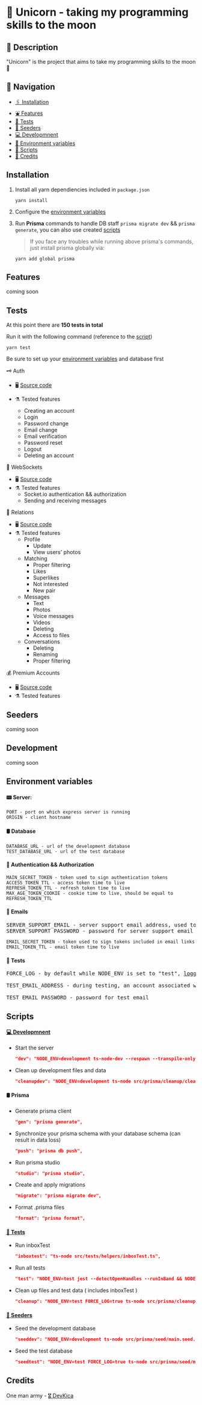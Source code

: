 # 🦄 Unicorn - taking my programming skills to the moon

## 📝 Description

"Unicorn" is the project that aims to take my programming skills to the moon 🚀

## 🧭 Navigation

- [🖇️ Installation](#installation)
- [⛲ Features](#features)
- [🧪 Tests](#tests)
- [🌾 Seeders](#seeders)
- [💻 Developmnent](#development)
- [🍃 Environment variables](#environment-variables)
- [📜 Scripts](#scripts)
- [🤠 Credits](#credits)

## Installation

1. Install all yarn dependiencies included in `package.json`

   ```yarn
   yarn install
   ```

2. Configure the [environment variables](#environment-variables)

3. Run **Prisma** commands to handle DB staff `prisma migrate dev` && `prisma generate`, you can also use created [scripts](#scripts)

   > If you face any troubles while running above prisma's commands, just install prisma globally via:

   ```yarn
   yarn add global prisma
   ```

## Features

coming soon

## Tests

At this point there are **150 tests in total**

Run it with the following command (reference to the [script](#scripts))

```yarn
yarn test
```

Be sure to set up your [environment variables](#environment-variables) and database first

🗝️ Auth

- 🖥️ <a href="https://github.com/DevKica/unicorn/blob/main/server/src/tests/units/user.auth.test.ts">Source code</a>

- ⚗️ Tested features
  - Creating an account
  - Login
  - Password change
  - Email change
  - Email verification
  - Password reset
  - Logout
  - Deleting an account

🌋 WebSockets

- 🖥️ <a href="https://github.com/DevKica/unicorn/blob/main/server/src/tests/units/user.sockets.test.ts">Source code</a>
- ⚗️ Tested features
  - Socket.io authentication && authorization
  - Sending and receiving messages

🤼 Relations

- 🖥️ <a href="https://github.com/DevKica/unicorn/blob/main/server/src/tests/units/user.relations.test.ts">Source code</a>
- ⚗️ Tested features
  - Profile
    - Update
    - View users' photos
  - Matching
    - Proper filtering
    - Likes
    - Superlikes
    - Not interested
    - New pair
  - Messages
    - Text
    - Photos
    - Voice messages
    - Videos
    - Deleting
    - Access to files
  - Conversations
    - Deleting
    - Renaming
    - Proper filtering

💰 Premium Accounts

- 🖥️ <a href="https://github.com/DevKica/unicorn/blob/main/server/src/tests/units/user.premiumAccounts.test.ts">Source code</a>
- ⚗️ Tested features

## Seeders

coming soon

## Development

coming soon

## Environment variables

#### 📟 Server:

```
PORT - port on which express server is running
ORIGIN - client hostname
```

#### 🛢️ Database

```
DATABASE_URL - url of the development database
TEST_DATABASE_URL - url of the test database
```

#### 🔐 Authentication && Authorization

```
MAIN_SECRET_TOKEN - token used to sign authentication tokens
ACCESS_TOKEN_TTL - access token time to live
REFRESH_TOKEN_TTL - refresh token time to live
MAX_AGE_TOKEN_COOKIE - cookie time to live, should be equal to REFRESH_TOKEN_TTL
```

#### 📧 Emails

<pre>
SERVER_SUPPORT_EMAIL - server support email address, used to send account verification, password reset emails etc. Must be compatible with the <a href="https://github.com/DevKica/unicorn/blob/main/server/src/config/email.config.ts">transporter</a> and <a href="https://github.com/DevKica/unicorn/blob/main/server/src/tests/helpers/testInbox.ts">inbox test</a>.
SERVER_SUPPORT_PASSWORD - password for server support email
</pre>

```
EMAIL_SECRET_TOKEN - token used to sign tokens included in email links
EMAIL_TOKEN_TTL - email token time to live
```

#### 🧪 Tests

<pre>
FORCE_LOG - by default while NODE_ENV is set to "test", <a href="https://github.com/DevKica/unicorn/blob/886cdeedd9a1e457673c69b68ddc2544a5b58d4b/server/src/utils/logger.ts">logger</a> is disabled. You can change this (set value to "true"), if you want to see logs during testing

TEST_EMAIL_ADDRESS - during testing, an account associated with this email is created, so the verification email is sent to it. Later I can check if everything was successful through <a href="https://github.com/DevKica/unicorn/blob/main/server/src/tests/helpers/inboxTest.ts">inbox test</a>

TEST_EMAIL_PASSWORD - password for test email 
</pre>

## Scripts

#### [💻 Developmnent](#development)

- Start the server

  ```json
  "dev": "NODE_ENV=development ts-node-dev --respawn --transpile-only src/index.ts"
  ```

- Clean up development files and data

  ```json
  "cleanupdev": "NODE_ENV=development ts-node src/prisma/cleanup/cleanUpDev.ts",
  ```

#### 🛢️ Prisma

- Generate prisma client

  ```json
  "gen": "prisma generate",
  ```

- Synchronize your prisma schema with your database schema (can result in data loss)
  ```json
  "push": "prisma db push",
  ```
- Run prisma studio

  ```json
  "studio": "prisma studio",
  ```

- Create and apply migrations
  ```json
  "migrate": "prisma migrate dev",
  ```
- Format .prisma files
  ```json
  "format": "prisma format",
  ```

#### [🧪 Tests](#tests)

- Run inboxTest

  ```json
  "inboxtest": "ts-node src/tests/helpers/inboxTest.ts",
  ```

- Run all tests

  ```json
  "test": "NODE_ENV=test jest --detectOpenHandles --runInBand && NODE_ENV=test FORCE_LOG=true ts-node src/prisma/cleanup/cleanUpAfterTests.ts",
  ```

- Clean up files and test data ( includes inboxTest )
  ```json
  "cleanup": "NODE_ENV=test FORCE_LOG=true ts-node src/prisma/cleanup/cleanUpAfterTests.ts",
  ```

#### [🌾 Seeders](#seeders)

- Seed the development database

  ```json
  "seeddev": "NODE_ENV=development ts-node src/prisma/seed/main.seed.ts",
  ```

- Seed the test database

  ```json
  "seedtest": "NODE_ENV=test FORCE_LOG=true ts-node src/prisma/seed/main.seed.ts"
  ```

## Credits

One man army - [🎖️ DevKica](https://github.com/DevKica)
